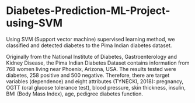 # Diabetes-Prediction-ML-Project-using-SVM
Using SVM (Support vector machine) supervised learning method, we classified and detected diabetes to the Pima Indian diabetes dataset.

 Originally from the National Institute of Diabetes, Gastroenterology and Kidney Disease, the Pima Indian Diabetes Dataset contains information from 768 women living near Phoenix, Arizona, USA. The results tested were diabetes, 258 positive and 500 negative. Therefore, there are target variables (dependence) and eight attributes (TYNECKI, 2018): pregnancy, OGTT (oral glucose tolerance test), blood pressure, skin thickness, insulin, BMI (Body Mass Index), age, pedigree diabetes function.

